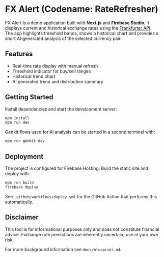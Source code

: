 # FX Alert (Codename: RateRefresher)

FX Alert is a demo application built with **Next.js** and
**Firebase Studio**. It displays current and historical exchange rates using the
[Frankfurter API](https://www.frankfurter.app/). The app highlights threshold
bands, shows a historical chart and provides a short AI‑generated analysis of
the selected currency pair.

## Features

- Real-time rate display with manual refresh
- Threshold indicator for buy/sell ranges
- Historical trend chart
- AI generated trend and distribution summary

## Getting Started

Install dependencies and start the development server:

```bash
npm install
npm run dev
```

Genkit flows used for AI analysis can be started in a second terminal with:

```bash
npm run genkit:dev
```

## Deployment

The project is configured for Firebase Hosting. Build the static site and
deploy with:

```bash
npm run build
firebase deploy
```

See `.github/workflows/deploy.yml` for the GitHub Action that performs this
automatically.

## Disclaimer

This tool is for informational purposes only and does not constitute financial
advice. Exchange rate predictions are inherently uncertain; use at your own
risk.

For more background information see `docs/blueprint.md`.
